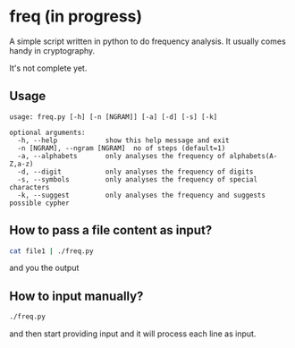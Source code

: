# freq (in progress)

A simple script written in python to do frequency analysis. It usually comes handy in cryptography.

It's not complete yet. 

## Usage

```
usage: freq.py [-h] [-n [NGRAM]] [-a] [-d] [-s] [-k]

optional arguments:
  -h, --help            show this help message and exit
  -n [NGRAM], --ngram [NGRAM]  no of steps (default=1)
  -a, --alphabets       only analyses the frequency of alphabets(A-Z,a-z)
  -d, --digit           only analyses the frequency of digits
  -s, --symbols         only analyses the frequency of special characters
  -k, --suggest         only analyses the frequency and suggests possible cypher  
```

## How to pass a file content as input?

```bash
cat file1 | ./freq.py
```
and you the output

## How to input manually?

```bash
./freq.py
```

and then start providing input and it will process each line as input.



